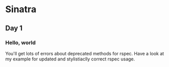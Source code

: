 # Sinatra
## Day 1
### Hello, world
You'll get lots of errors about deprecated methods for rspec. Have a look at my example for updated and stylistiaclly correct rspec usage.
